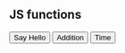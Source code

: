 <!DOCTYPE html>
<html lang="en">
<head>
    <meta charset="UTF-8">
    <meta name="viewport" content="width=device-width, initial-scale=1.0">
    <title>Document</title>
</head>
<body>
    <h2> JS functions </h2>
    <button onclick="sayHi()"> Say Hello </button>
    <button onclick="addNumbers()"> Addition </button>
    <button onclick="showTime()"> Time </button>
    <div id="output"></div>
    <script>
        function sayHi() {
            document.getElementById("output").innerText="Hello, how are you?"
        }
        function addNumbers() {
            let a=100,b=200;
            let sum=a+b;
            document.getElementById("output").innerText="Sum of"+a+"+"+b+" = "+sum;
        }
        function showTime(){
            let now=new Date();
            document.getElementById("output").innerText="Current Time"+ now.toLocaleTimeString();
        }
    </script>
</body>
</html>
